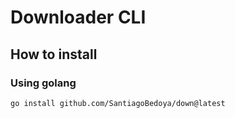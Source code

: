 # Downloader CLI

## How to install

### Using golang

```bash
go install github.com/SantiagoBedoya/down@latest
```
